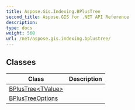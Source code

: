 ```yaml
---
title: Aspose.Gis.Indexing.BPlusTree
second_title: Aspose.GIS for .NET API Reference
description: 
type: docs
weight: 560
url: /net/aspose.gis.indexing.bplustree/
---
```



## Classes

| Class | Description |
| --- | --- |
| [BPlusTree&lt;TValue&gt;](./bplustree-1/) |  |
| [BPlusTreeOptions](./bplustreeoptions/) |  |


